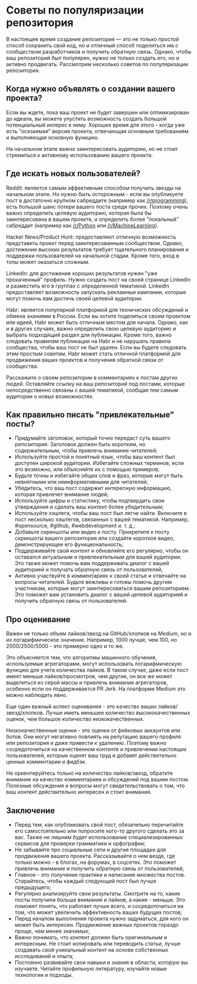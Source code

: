 # Советы по популяризации репозитория

В настоящее время создание репозитория — это не только простой способ сохранить свой код, но и отличный способ поделиться им с сообществом разработчиков и получить обратную связь. Однако, чтобы ваш репозиторий был популярен, нужно не только создать его, но и активно продвигать. Рассмотрим несколько советов по популяризации репозитория.

## Когда нужно объявлять о создании вашего проекта?

Если вы ждете, пока ваш проект не будет завершен или оптимизирован до идеала, вы можете упустить возможность создать большой потенциальный интерес к нему. Хорошее время для этого - когда уже есть "осязаемая" версия проекта, отвечающая основным требованиям и выполняющая основную функцию.

На начальном этапе важно заинтересовать аудиторию, но не стоит стремиться к активному использованию вашего проекта.

## Где искать новых пользователей?

Reddit: является самым эффективным способом получить звезды на начальном этапе. Но нужно быть осторожным - если вы опубликуете пост в достаточно крупном сабреддите (например как [/r/programming](https://www.reddit.com/r/programming/)), есть большой шанс потери вашего поста среди прочих. Поэтому очень важно определить целевую аудиторию, которая была бы заинтересована в вашем проекте, и определить более "локальный" сабреддит (например как [/r/Python](https://www.reddit.com/r/Python/) или [/r/MachineLearning](https://www.reddit.com/r/MachineLearning/)). 

Hacker News/Product Hunt: предоставляют отличную возможность представить проект перед заинтересованным сообществом. Однако, достижение высоких результатов требует тщательного планирования и поддержки пользователей на начальной стадии. Кроме того, вход в топы может оказаться сложным.

LinkedIn: для достижения хороших результатов нужен "уже прокаченный" профиль. Нужно создать пост на своей странице LinkedIn и разместить его в группах с определенной тематикой. LinkedIn предоставляет возможность запускать рекламные кампании, которые могут помочь вам достичь своей целевой аудитории.

Habr: является популярной платформой для технических обсуждений и обмена знаниями в России. Если вы хотите поделиться своим проектом или идеей, Habr может быть отличным местом для начала. Однако, как и в других случаях, важно определить свою целевую аудиторию и выбрать подходящий раздел для публикации. Кроме того, важно следовать правилам публикации на Habr и не нарушать правила сообщества, чтобы ваш пост не был удален. Если вы будете следовать этим простым советам, Habr может стать отличной платформой для продвижения ваших проектов и получения обратной связи от сообщества.

Расскажите о своем репозитории в комментариях к постам других людей. Оставляйте ссылку на ваш репозиторий под постами, которые непосредственно связаны с вашей тематикой, сообщая тем самым аудитории о новых возможностях.

## Как правильно писать "привлекательные" посты?

- Придумайте заголовок, который точно передаст суть вашего репозитория. Заголовок должен быть коротким, но содержательным, чтобы привлечь внимание читателей;
- Используйте простой и понятный язык, чтобы ваш контент был доступен широкой аудитории. Избегайте сложных терминов, если это возможно, или объясняйте их с помощью примеров;
- Будьте точны и избегайте общих слов и фраз, которые могут быть невнятными или неинформативными для читателей;
- Убедитесь, что ваш пост содержит интересную информацию, которая привлечет внимание людей;
- Используйте цифры и статистику, чтобы подтвердить свои утверждения и сделать ваш контент более убедительным;
- Используйте хэштеги, чтобы ваш пост был легче найти. Включите в пост несколько хэштегов, связанных с вашей тематикой. Например, #opensource, #github, #webdevelopment и. т. д.;
- Добавьте скриншоты или видео к посту. Прикрепите к посту скриншоты вашего репозитория или создайте короткое видео, демонстрирующее его функциональность;
- Поддерживайте свой контент и обновляйте его регулярно, чтобы он оставался актуальным и привлекательным для вашей аудитории. Это также может помочь вам поддерживать диалог с вашей аудиторией и получать обратную связь от пользователей;
- Активно участвуйте в комментариях к своей статье и отвечайте на вопросы читателей. Будьте вежливы и готовы помочь другим участникам, которые могут заинтересоваться вашим репозиторием. Это поможет вам установить диалог с вашей целевой аудиторией и получить обратную связь от пользователей.

## Про оценивание

Важен не только объем лайков/звезд на GitHub/хлопков на Medium, но и их логарифмическое значение. Например, 1000 лучше, чем 100, но 2000/2500/5000 - это примерно одно и то же.

Это объясняется тем, что алгоритмы машинного обучения, используемые агрегаторами, могут использовать логарифмическую функцию для учета количества лайков. В таком случае, даже если пост имеет меньше лайков/просмотров, чем другие, он все же может выделиться из серой массы и привлечь внимание агрегаторов, особенно если он поддерживается PR Jerk. На платформе Medium это можно наблюдать явно.

Еще один важный аспект оценивания - это качество ваших лайков/звезд/хлопков. Лучше иметь меньшее количество высококачественных оценок, чем большое количество низкокачественных.

Низкокачественные оценки - это оценки от фейковых аккаунтов или ботов. Они могут негативно повлиять на репутацию вашего профиля или репозитория и даже привести к удалению. Поэтому важно сосредоточиться на качественном контенте и привлечении настоящих пользователей, которые оценят ваш труд и добавят действительно ценные комментарии и фидбэк.

Не ориентируйтесь только на количество лайков/звезд, обратите внимание на качество комментариев и обсуждений под вашим постом. Полезные обсуждения и вопросы могут свидетельствовать о том, что ваш контент действительно интересен и стоит внимания.

## Заключение

- Перед тем, как опубликовать свой пост, обязательно перечитайте его самостоятельно или попросите кого-то другого сделать это за вас. Также не лишним будет использование специализированных сервисов для проверки грамматики и орфографии;
- Не забывайте про социальные сети и другие площадки для продвижения вашего проекта. Рассказывайте о нем везде, где только можно - в блогах, на форумах, в соцсетях. Это поможет привлечь внимание и получить обратную связь от пользователей;
- Главное - это получение практики и написание множества постов. Старайтесь, чтобы каждый следующий пост был лучше предыдущего;
- Регулярно анализируйте свои результаты. Смотрите на то, какие посты получили больше внимания и лайков, а какие - меньше. Это поможет понять, что работает лучше всего, и сосредоточиться на том, что может увеличить эффективность ваших будущих постов;
- Перед началом выполнения проекта нужно задуматься, для кого он может быть интересен. Продвижение важных проектов гораздо проще, чем менее значимых;
- Важно понимать, что контент должен быть оригинальным и интересным. Не стоит копировать или переводить статьи, лучше создавать свой уникальный контент на основе собственных исследований и опыта;
- Постоянно развивайте свои навыки и знания в области, которую вы изучаете. Читайте профильную литературу, изучайте новые технологии и подходы.


